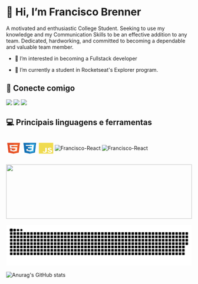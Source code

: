 <h1>👋 Hi, I’m Francisco Brenner</h1>
  
  A motivated and enthusiastic College Student.
Seeking to use my knowledge and my Communication Skills to be an effective
addition to any team. Dedicated, hardworking, and committed to becoming a
dependable and valuable team member. 

- 👀 I’m interested in becoming a Fullstack developer

- 🌱 I’m currently a student in Rocketseat's Explorer program.


## 📌 Conecte comigo

<div>
  
 <a href="https://www.linkedin.com/in/bárbara-eduarda-rocha-a6205a213/" target="_blank"><img src="https://img.shields.io/badge/-LinkedIn-%230077B5?style=for-the-badge&logo=linkedin&logoColor=white" target="_blank"></a> 
 <a href="https://instagram.com/barbararocha__" target="_blank"><img src="https://img.shields.io/badge/-Instagram-%23E4405F?style=for-the-badge&logo=instagram&logoColor=white"        target="_blank"></a>
 <a href = "mailto:barbara.edu.rocha13@gmail.com"><img src="https://img.shields.io/badge/-Gmail-%23333?style=for-the-badge&logo=gmail&logoColor=white" target="_blank"></a>
  
</div>

## 💻 Principais linguagens e ferramentas

<div style="display: inline_block"><br>
  
  <img align="center" alt="Francisco-HTML" height="30" width="40" src="https://raw.githubusercontent.com/devicons/devicon/master/icons/html5/html5-original.svg">
  <img align="center" alt="Francisco-CSS" height="30" width="40" src="https://raw.githubusercontent.com/devicons/devicon/master/icons/css3/css3-original.svg">
  <img align="center" alt="Francisco-Js" height="30" width="40" src="https://raw.githubusercontent.com/devicons/devicon/master/icons/javascript/javascript-plain.svg">
  <!--<img align="center" alt="Francisco-Git" height="30" width="40" src="https://github.com/devicons/devicon/blob/master/icons/git/git-original.svg">-->
  <img align="center" alt="Francisco-React" height="30" width="40" src="https://cdn.jsdelivr.net/gh/devicons/devicon/icons/react/react-original.svg">
  <img align="center" alt="Francisco-React" height="30" width="40" src="https://cdn.jsdelivr.net/gh/devicons/devicon/icons/nodejs/nodejs-original.svg" >


  
</div>

##

<div>
  
  <a href="https://github.com/eduarda-rocha">
  <img width="100%" height="148em" src="https://github-readme-stats.vercel.app/api/top-langs/?username=eduarda-rocha&layout=compact&langs_count=9&theme=dracula"/>
    
</div>
  
</a>

![Snake animation](https://github.com/eduarda-rocha/eduarda-rocha/blob/output/github-contribution-grid-snake.svg)


![Anurag's GitHub stats](https://github-readme-stats.vercel.app/api?username=franciscobrenner&show_icons=true&theme=dracula)
<!---![Aakash's Language stats](https://github-readme-stats-eight-theta.vercel.app/api/top-langs/?username=franciscobrenner&layout=compact&langs_count=8&hide_border=true)--->

<!---
franciscobrenner/franciscobrenner is a ✨ special ✨ repository because its `README.md` (this file) appears on your GitHub profile.
You can click the Preview link to take a look at your changes.
--->
